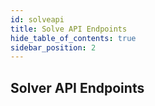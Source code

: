 ```yaml
---
id: solveapi
title: Solve API Endpoints
hide_table_of_contents: true
sidebar_position: 2
---
```


## Solver API Endpoints
